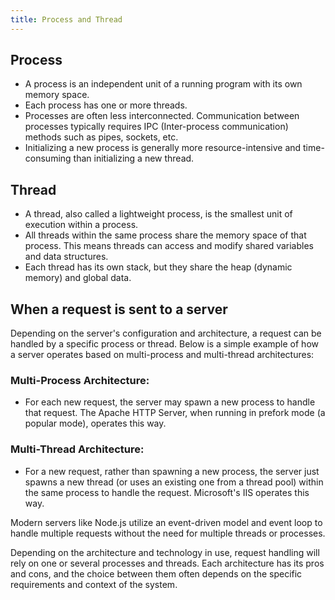 ```yaml
---
title: Process and Thread
---
```


## Process

- A process is an independent unit of a running program with its own memory space.
- Each process has one or more threads.
- Processes are often less interconnected. Communication between processes typically requires IPC (Inter-process communication) methods such as pipes, sockets, etc.
- Initializing a new process is generally more resource-intensive and time-consuming than initializing a new thread.

## Thread

- A thread, also called a lightweight process, is the smallest unit of execution within a process.
- All threads within the same process share the memory space of that process. This means threads can access and modify shared variables and data structures.
- Each thread has its own stack, but they share the heap (dynamic memory) and global data.
  
## When a request is sent to a server

Depending on the server's configuration and architecture, a request can be handled by a specific process or thread. Below is a simple example of how a server operates based on multi-process and multi-thread architectures:

### Multi-Process Architecture:
- For each new request, the server may spawn a new process to handle that request. The Apache HTTP Server, when running in prefork mode (a popular mode), operates this way.

### Multi-Thread Architecture:
- For a new request, rather than spawning a new process, the server just spawns a new thread (or uses an existing one from a thread pool) within the same process to handle the request. Microsoft's IIS operates this way.

Modern servers like Node.js utilize an event-driven model and event loop to handle multiple requests without the need for multiple threads or processes.

Depending on the architecture and technology in use, request handling will rely on one or several processes and threads. Each architecture has its pros and cons, and the choice between them often depends on the specific requirements and context of the system.

